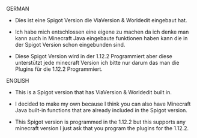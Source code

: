 GERMAN

- Dies ist eine Spigot Version die ViaVersion & Worldedit eingebaut hat.

- Ich habe mich entschlossen eine eigene zu machen da ich denke man kann auch in Minecraft Java eingebaute funktionen haben kann die in der Spigot Version schon eingebunden sind.

- Diese Spigot Version wird in der 1.12.2 Programmiert aber diese unterstützt jede minecraft Version ich bitte nur darum das man die Plugins für die 1.12.2 Programmiert.

ENGLISH

- This is a Spigot version that has ViaVersion & Worldedit built in.

- I decided to make my own because I think you can also have Minecraft Java built-in functions that are already included in the Spigot version.

- This Spigot version is programmed in the 1.12.2 but this supports any minecraft version I just ask that you program the plugins for the 1.12.2.

